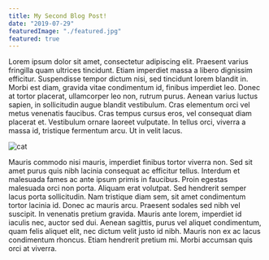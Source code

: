 ```yaml
---
title: My Second Blog Post!
date: "2019-07-29"
featuredImage: "./featured.jpg"
featured: true
---
```


Lorem ipsum dolor sit amet, consectetur adipiscing elit. Praesent varius fringilla quam ultrices tincidunt. Etiam imperdiet massa a libero dignissim efficitur. Suspendisse tempor dictum nisi, sed tincidunt lorem blandit in. Morbi est diam, gravida vitae condimentum id, finibus imperdiet leo. Donec at tortor placerat, ullamcorper leo non, rutrum purus. Aenean varius luctus sapien, in sollicitudin augue blandit vestibulum. Cras elementum orci vel metus venenatis faucibus. Cras tempus cursus eros, vel consequat diam placerat et. Vestibulum ornare laoreet vulputate. In tellus orci, viverra a massa id, tristique fermentum arcu. Ut in velit lacus.

![cat](cat.jpeg)

Mauris commodo nisi mauris, imperdiet finibus tortor viverra non. Sed sit amet purus quis nibh lacinia consequat ac efficitur tellus. Interdum et malesuada fames ac ante ipsum primis in faucibus. Proin egestas malesuada orci non porta. Aliquam erat volutpat. Sed hendrerit semper lacus porta sollicitudin. Nam tristique diam sem, sit amet condimentum tortor lacinia id. Donec ac mauris arcu. Praesent sodales sed nibh vel suscipit. In venenatis pretium gravida. Mauris ante lorem, imperdiet id iaculis nec, auctor sed dui. Aenean sagittis, purus vel aliquet condimentum, quam felis aliquet elit, nec dictum velit justo id nibh. Mauris non ex ac lacus condimentum rhoncus. Etiam hendrerit pretium mi. Morbi accumsan quis orci at viverra.
